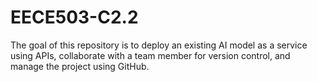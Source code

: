 # EECE503-C2.2
The goal of this repository is to deploy an existing AI model as a service using APIs, collaborate with a team member for version control, and manage the project using GitHub.
